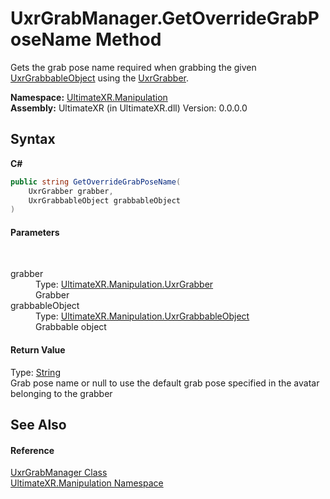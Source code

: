 # UxrGrabManager.GetOverrideGrabPoseName Method 
 

Gets the grab pose name required when grabbing the given <a href="T_UltimateXR_Manipulation_UxrGrabbableObject">UxrGrabbableObject</a> using the <a href="T_UltimateXR_Manipulation_UxrGrabber">UxrGrabber</a>.

**Namespace:**&nbsp;<a href="N_UltimateXR_Manipulation">UltimateXR.Manipulation</a><br />**Assembly:**&nbsp;UltimateXR (in UltimateXR.dll) Version: 0.0.0.0

## Syntax

**C#**<br />
``` C#
public string GetOverrideGrabPoseName(
	UxrGrabber grabber,
	UxrGrabbableObject grabbableObject
)
```


#### Parameters
&nbsp;<dl><dt>grabber</dt><dd>Type: <a href="T_UltimateXR_Manipulation_UxrGrabber">UltimateXR.Manipulation.UxrGrabber</a><br />Grabber</dd><dt>grabbableObject</dt><dd>Type: <a href="T_UltimateXR_Manipulation_UxrGrabbableObject">UltimateXR.Manipulation.UxrGrabbableObject</a><br />Grabbable object</dd></dl>

#### Return Value
Type: <a href="https://docs.microsoft.com/dotnet/api/system.string" target="_blank" rel="noopener noreferrer">String</a><br />Grab pose name or null to use the default grab pose specified in the avatar belonging to the grabber

## See Also


#### Reference
<a href="T_UltimateXR_Manipulation_UxrGrabManager">UxrGrabManager Class</a><br /><a href="N_UltimateXR_Manipulation">UltimateXR.Manipulation Namespace</a><br />